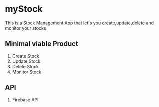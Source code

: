 # myStock

This is a Stock Management App that let's you create,update,delete and monitor your stocks

## Minimal viable Product

1. Create Stock
2. Update Stock
3. Delete Stock 
4. Monitor Stock

## API
1. Firebase API
